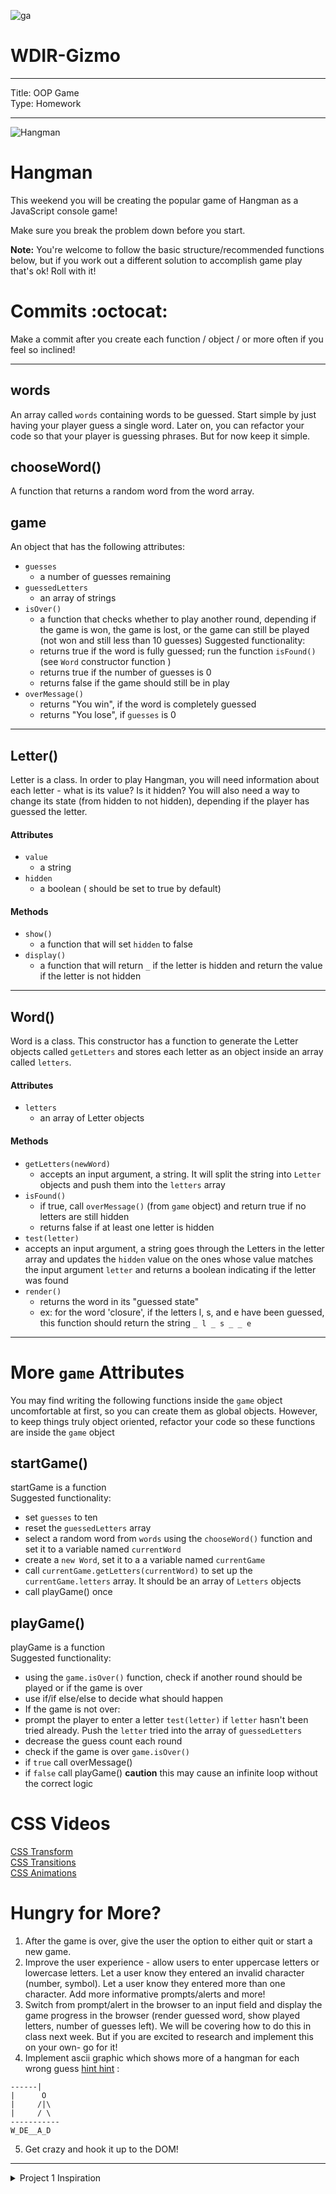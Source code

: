 ![ga](http://mobbook.generalassemb.ly/ga_cog.png)

# WDIR-Gizmo

---
Title: OOP Game<br>
Type: Homework <br>

---

![Hangman](http://www.roomrecess.com/Pictures/HangmanTitle.png)

# Hangman

This weekend you will be creating the popular game of Hangman as a JavaScript console game!

Make sure you break the problem down before you start.

**Note:** You're welcome to follow the basic structure/recommended functions below, but if you work out a different solution to accomplish game play that's ok! Roll with it!

# Commits :octocat:
Make a commit after you create each function / object / or more often if you feel so inclined!

<hr>

## words
An array called `words` containing words to be guessed. Start simple by just having your player guess a single word. Later on, you can refactor your code so that your player is guessing phrases. But for now keep it simple.

## chooseWord()
A function that returns a random word from the word array.

## game
An object that has the following attributes:

* `guesses`
  * a number of guesses remaining
* `guessedLetters`
  * an array of strings
* `isOver()`
  * a function that checks whether to play another round, depending if the game is won, the game is lost, or the game can still be played (not won and still less than 10 guesses)
   Suggested functionality:
   * returns true if the word is fully guessed; run the function `isFound()` (see `Word` constructor function )
   * returns true if the number of guesses is 0
   * returns false if the game should still be in play
* `overMessage()`
  * returns "You win", if the word is completely guessed
  * returns "You lose", if `guesses` is 0

<hr>

## Letter()

Letter is a class. In order to play Hangman, you will need information about each letter - what is its value? Is it hidden? You will also need a way to change its state (from hidden to not hidden), depending if the player has guessed the letter.

#### Attributes
* `value`
  * a string
* `hidden`
  * a boolean ( should be set to true by default)

#### Methods
* `show()`
  * a function that will set `hidden` to false
* `display()`
  * a function that will return ` _ ` if the letter is hidden and return the value if the letter is not hidden

<hr>

## Word()

Word is a class. This constructor has a function to generate the Letter objects called `getLetters` and stores each letter as an object inside an array called `letters`.

#### Attributes
* `letters`
  * an array of Letter objects

#### Methods
* `getLetters(newWord)`
  * accepts an input argument, a string. It will split the string into `Letter` objects and push them into the `letters` array
* `isFound()`
  * if true, call `overMessage()` (from `game` object)  and return true if no letters are still hidden
  * returns false if at least one letter is hidden
* `test(letter)`
 * accepts an input argument, a string goes through the Letters in the letter array and updates the `hidden` value on the ones whose value matches the input argument `letter` and returns a boolean indicating if the letter was found
* `render()`
  * returns the word in its "guessed state"
  * ex: for the word 'closure', if the letters l, s, and e have been guessed, this function should return the string `_ l _ s _ _ e`

<hr>

# More `game` Attributes
You may find writing the following functions inside the `game` object uncomfortable at first, so you can create them as global objects. However, to keep things truly object oriented, refactor your code so these functions are inside the `game` object

## startGame()
startGame is a function <br>
 Suggested functionality:
  * set `guesses` to ten
  * reset the `guessedLetters` array
  * select a random word from `words` using the `chooseWord()` function and set it to a variable named `currentWord`
  * create a `new Word`, set it to a a variable named `currentGame`
  * call `currentGame.getLetters(currentWord)` to set up the `currentGame.letters` array. It should be an array of `Letters` objects
  * call playGame() once

## playGame()
playGame is a function<br>
Suggested functionality:
 * using the `game.isOver()` function, check if another round should be played or if the game is over
  * use if/if else/else to decide what should happen
 * If the game is not over:
  * prompt the player to enter a letter
  `test(letter)` if `letter` hasn't been tried already. Push the `letter` tried into the array of `guessedLetters`
  * decrease the guess count each round
  * check if the game is over `game.isOver()`
   * if `true` call overMessage()
   * if `false` call playGame() **caution** this may cause an infinite loop without the correct logic

# CSS Videos

[CSS Transform](https://youtu.be/Gu-HBBZLyjg?list=PLdnONIhPScST0Vy4LrIZiYKpFNoxgyH7J)<br>
[CSS Transitions](https://youtu.be/Xu3SrQhtBqw?list=PLdnONIhPScST0Vy4LrIZiYKpFNoxgyH7J)<br>
[CSS Animations](https://youtu.be/9RfHG3K8U_Q?list=PLdnONIhPScST0Vy4LrIZiYKpFNoxgyH7J)<br>

# Hungry for More?

1. After the game is over, give the user the option to either quit or start a new game.
2. Improve the user experience - allow users to enter uppercase letters or lowercase letters. Let a user know they entered an invalid character (number, symbol). Let a user know they entered more than one character. Add more informative prompts/alerts and more!
3. Switch from prompt/alert in the browser to an input field  and display the game progress in the browser (render guessed word, show played letters, number of guesses left). We will be covering how to do this in class next week. But if you are excited to research and implement this on your own- go for it!
4. Implement ascii graphic which shows more of a hangman for each wrong guess [hint hint](https://www.npmjs.com/package/ascii-art) :
```
------|
|      O
|     /|\
|     / \
-----------
W_DE__A_D
```
5. Get crazy and hook it up to the DOM!

<hr>
<details><summary>Project 1 Inspiration</summary>

Inspiration - Projects by Previous Students

* [Egghunt](https://j-hha.github.io/egg_hunt/)
* [Blackjack](https://cardosi.github.io/)
* [Piggy](https://shreiya.github.io/piggy/)
* [Tic Tac Toe](http://sepowitz.github.io/tic-tac-toe/)
* [Overwatch](http://jerricabobadilla.me/payload/)
* [Connect Four](http://katiezhou.github.io/connectfour.html)
* [Core Defense](https://dnialwill.github.io/project_1/)
* [Blackjack pixel art](http://kwwalter.github.io/retro-blackjack/)
* [Snake](https://awdriggs.github.io/snake/)

</details>

